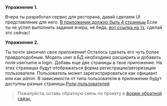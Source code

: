 

**Упражнение 1.** 

Вчера ты разработал сервис для ресторана, давай сделаем UI представление для него. [В приложении должно быть 4 страницы](./src/chapter_1/Exercise_1.md)
Если ты не успел выполнить задания вчера, не беда, [вот ссылка на тз](./src/chapter_1/Exercise_1_TZ.md), сделай это сейчас!

**Упражнение 2.** 

Ты почти закончил свое приложение! Осталось сделать его чуть более правдоподобным. Модель user в БД необходимо расширить и добавить поля username и login. Добавь еще две страницы в твое приложение. На этих страницах будут отображаться форма регистрации/авторизации пользователя. Пользователь может зарегистрироваться как официант или как admin. В зависимости от типа пользователя в приложении будут доступны разные страницы.[Роли пользователей](./src/chapter_2/Exercise_2.md)

>Пожалуйста, оставь обратную связь по проекту в [форме обратной связи.](https://forms.gle/8mze3QkF7ubaNWc3A)
